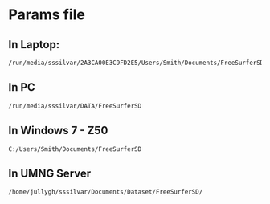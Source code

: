 # Params file

## In Laptop:
    /run/media/sssilvar/2A3CA00E3C9FD2E5/Users/Smith/Documents/FreeSurferSD
    
## In PC
    /run/media/sssilvar/DATA/FreeSurferSD

## In Windows 7 - Z50
    C:/Users/Smith/Documents/FreeSurferSD

## In UMNG Server
    /home/jullygh/sssilvar/Documents/Dataset/FreeSurferSD/